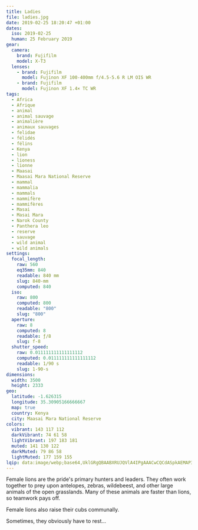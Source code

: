 ```yaml
---
title: Ladies
file: ladies.jpg
date: 2019-02-25 18:20:47 +01:00
dates:
  iso: 2019-02-25
  human: 25 February 2019
gear:
  camera:
    brand: Fujifilm
    model: X-T3
  lenses:
    - brand: Fujifilm
      model: Fujinon XF 100-400mm f/4.5-5.6 R LM OIS WR
    - brand: Fujifilm
      model: Fujinon XF 1.4× TC WR
tags:
  - Africa
  - Afrique
  - animal
  - animal sauvage
  - animalière
  - animaux sauvages
  - felidae
  - félidés
  - félins
  - Kenya
  - lion
  - lioness
  - lionne
  - Maasai
  - Maasai Mara National Reserve
  - mammal
  - mammalia
  - mammals
  - mammifère
  - mammifères
  - Masai
  - Masai Mara
  - Narok County
  - Panthera leo
  - reserve
  - sauvage
  - wild animal
  - wild animals
settings:
  focal_length:
    raw: 560
    eq35mm: 840
    readable: 840 mm
    slug: 840-mm
    computed: 840
  iso:
    raw: 800
    computed: 800
    readable: "800"
    slug: "800"
  aperture:
    raw: 8
    computed: 8
    readable: ƒ/8
    slug: f-8
  shutter_speed:
    raw: 0.011111111111111112
    computed: 0.011111111111111112
    readable: 1/90 s
    slug: 1-90-s
dimensions:
  width: 3500
  height: 2333
geo:
  latitude: -1.626315
  longitude: 35.30905166666667
  map: true
  country: Kenya
  city: Maasai Mara National Reserve
colors:
  vibrant: 143 117 112
  darkVibrant: 74 61 58
  lightVibrant: 197 183 181
  muted: 141 130 122
  darkMuted: 79 86 58
  lightMuted: 177 159 155
lqip: data:image/webp;base64,UklGRgQBAABXRUJQVlA4IPgAAACwCQCdASpkAEMAP3GixFo/v6gwL5eLG/AuCWcA0jsatzpIBiVJr6IbrummxZARuUAs/7Dzy79Wd0mbdH/FM11n2CflrN0enUDfeakFvxynBmPxf+nkQAD+5k7OQXOT7XntxqhpLZny8csDNOL6UZChrCKmpkG6TDjbYGLH4qJjGU1s/pVk+6qdajJ0/5WlLSLXqaZfVGrBRduv6wRxCgcdvfjTr5hUsj9hvehC8Gxwgz0R11R7nxV8KG93VNQH5KqMqa+0hjXY1cnCtU18yQpyfFWJTTck8zwb1HHxVUUpgbrjKAStGOddhgCnocNcg1Ct4oIC+QgAAA==
---
```


Female lions are the pride's primary hunters and leaders. They often work together to prey upon antelopes, zebras, wildebeest, and other large animals of the open grasslands. Many of these animals are faster than lions, so teamwork pays off.

Female lions also raise their cubs communally.

Sometimes, they obviously have to rest…
